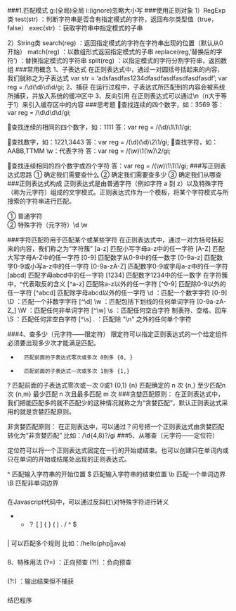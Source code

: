 ###1.匹配模式
g:(全局)全局
i:(ignore)忽略大小写
###使用正则对象
1）RegExp类
	test(str) ：判断字符串是否含有指定模式的字符，返回布尔类型值（true，false）
	exec(str) ：获取字符串中指定模式的子串

2）String类
search(reg) ：返回指定模式的字符在字符串出现的位置（默认从0开始）
	match(reg) ：以数组形式返回指定模式的子串
	replace(reg,’替换后的字符’) ：替换指定模式的字符串
	split(reg) ：以指定模式的字符分割字符串，返回数组
###常用概念
1、子表达式
在正则表达式中，通过一对圆括号括起来的内容，我们就称之为子表达式
var str = ‘adsfasdfas1234dfasdfasdfasdfasdfasdf’;
var reg = /\d(\d)\d\d\/gi;
2、捕获
在运行过程中，子表达式所匹配到的内容会被系统所捕获，并放入系统的缓冲区中
3、反向引用
在正则表达式可以通过\n（n大于等于1）来引入缓存区中的内容
###思考题
查找连续的四个数字，如：3569
答：var reg = /\d\d\d\d/gi;

查找连续的相同的四个数字，如：1111
答：var reg = /(\d)\1\1\1/gi;

查找数字，如：1221,3443
答：var reg = /(\d)(\d)\2\1/gi;
查找字符，如：AABB,TTMM
\w：代表字符
答：var reg = /(\w)\1(\w)\2/gi;

查找连续相同的四个数字或四个字符
答：var reg = /(\w)\1\1\1/gi;
###写正则表达式思路
① 确定我们需要查什么
② 确定我们需要查多少
③ 确定我们从哪查
###正则表达式构成
正则表达式是由普通字符（例如字符 a 到 z）以及特殊字符（称为元字符）组成的文字模式。正则表达式作为一个模板，将某个字符模式与所搜索的字符串进行匹配。 

① 普通字符  
② 特殊字符（元字符）\d  \w

###字符匹配符用于匹配某个或某些字符
在正则表达式中，通过一对方括号括起来的内容，我们称之为“字符簇”
[a-z] 匹配小写字母a-z中的任一字符
[A-Z] 匹配大写字母A-Z中的任一字符
[0-9] 匹配数字从0-9中的任一数字
[0-9a-z] 匹配数字0-9或小写a-z中的任一字符
[0-9a-zA-Z] 匹配数字0-9或字母a-z中的任一字符
[abcd] 匹配字母abcd中的任一字符
[1234] 匹配数字1234中的任一数字
在字符簇中，^代表取反的含义
[^a-z] 匹配除a-z以外的任一字符
[^0-9] 匹配除0-9以外的任一字符
[^abcd] 匹配除字母abcd以外的任一字符
\d ：匹配一个数字字符 [0-9]
\D ：匹配一个非数字字符 [^\d]
\w ：匹配包括下划线的任何单词字符 [0-9a-zA-Z_]
\W ：匹配任何非单词字符 [^\w]
\s ：匹配任何空白字符 制表符、空格、回车
\S ：匹配任何非空白字符 [^\s]
.  ：匹配除 "\n" 之外的任何单个字符

###4、查多少（元字符——限定符）
限定符可以指定正则表达式的一个给定组件必须要出现多少次才能满足匹配。
*		匹配前面的子表达式零次或多次 0到多 {0, }
+		匹配前面的子表达式一次或多次 1到多 {1,}
?		匹配前面的子表达式零次或一次 0或1  {0,1}
{n}		匹配确定的 n 次
{n,}		至少匹配n 次
{n,m} 	最少匹配 n 次且最多匹配 m 次
###贪婪匹配原则：
在正则表达式中，我们把能匹配多的就不匹配少的这种情况就称之为“贪婪匹配”，默认正则表达式采用的就是贪婪匹配原则。

非贪婪匹配原则：
在正则表达中，可以通过？问号把一个正则表达式由贪婪匹配转化为“非贪婪匹配”
比如：/\d{4,8}?/gi
###5、从哪查（元字符——定位符）

定位符可以将一个正则表达式固定在一行的开始或结束。也可以创建只在单词内或只在单词的开始或结尾处出现的正则表达式。 

^ 	匹配输入字符串的开始位置
$ 	匹配输入字符串的结束位置
\b 	匹配一个单词边界
\B 	匹配非单词边界
###
在Javascript代码中，可以通过反斜杠\对特殊字符进行转义
*  +  ？ [  ]  {  }  (  )  .  /  ^   $
###
| 可以匹配多个规则
比如：/hello(php|java)
###
8、特殊用法
(?=) ：正向预查
(?!) ：负向预查
###
(?:) ：输出结果但不捕获
###
结巴程序